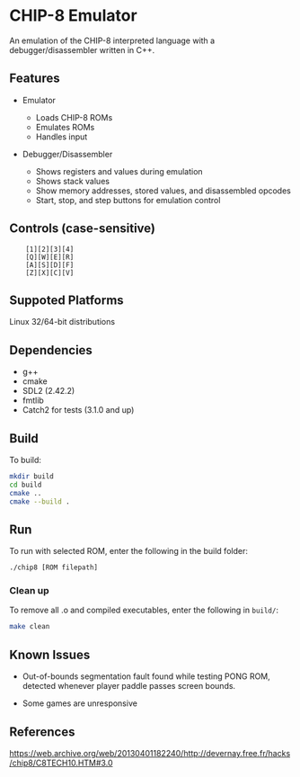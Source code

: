 # CHIP-8 Emulator

An emulation of the CHIP-8 interpreted language with a debugger/disassembler written in C++.

## Features

* Emulator
  * Loads CHIP-8 ROMs
  * Emulates ROMs
  * Handles input

* Debugger/Disassembler
  * Shows registers and values during emulation
  * Shows stack values
  * Show memory addresses, stored values, and disassembled opcodes
  * Start, stop, and step buttons for emulation control

## Controls (case-sensitive)

```text
    [1][2][3][4]
    [Q][W][E][R]
    [A][S][D][F]
    [Z][X][C][V]
```

## Suppoted Platforms

 Linux 32/64-bit distributions
  
## Dependencies

* g++
* cmake
* SDL2 (2.42.2)
* fmtlib
* Catch2 for tests (3.1.0 and up)

## Build

To build:

```bash
mkdir build
cd build
cmake ..
cmake --build .
```

## Run

To run with selected ROM, enter the following in the build folder:

```bash
./chip8 [ROM filepath]
```

### Clean up

To remove all .o and compiled executables, enter the following in ```build/```:

```bash
make clean
```

## Known Issues

* Out-of-bounds segmentation fault found while testing PONG ROM, detected whenever player paddle passes screen bounds.

* Some games are unresponsive

## References

 <https://web.archive.org/web/20130401182240/http://devernay.free.fr/hacks/chip8/C8TECH10.HTM#3.0>

